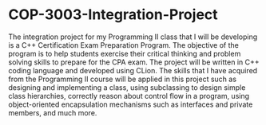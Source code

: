 # COP-3003-Integration-Project
The integration project for my Programming II class that I will be developing is a C++ Certification Exam Preparation Program. The objective of the program is to help students exercise their critical thinking and problem solving skills to prepare for the CPA exam. The project will be written in C++ coding language and developed using CLion. The skills that I have acquired from the Programming II course will be applied in this project such as designing and implementing a class, using subclassing to design simple class hierarchies, correctly reason about control flow in a program, using object-oriented encapsulation mechanisms such as interfaces and private members, and much more. 
